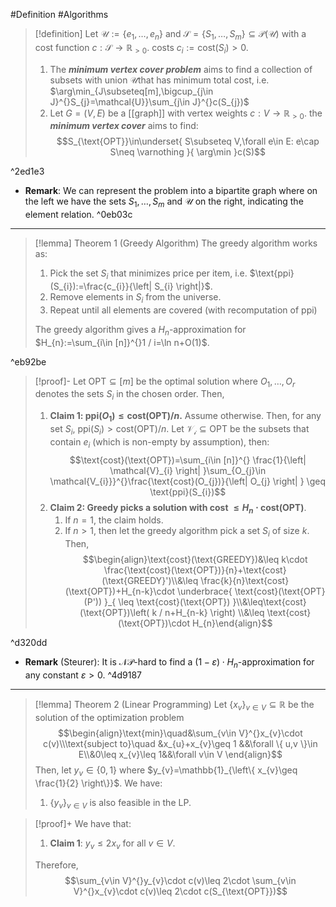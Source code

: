 #Definition #Algorithms 

> [!definition]
> Let $\mathcal{U}:=\{ e_{1},\dots,e_{n} \}$ and $\mathcal{S}=\{ S_{1},\dots,S_{m} \}\subseteq \mathcal{P}(\mathcal{U})$ with a cost function $c:\mathcal{S}\to \mathbb{R}_{>0}$. costs $c_{i}:=\text{cost}(S_{i})>0$. 
> 1. The ***minimum vertex cover problem*** aims to find a collection of subsets $\mathcal{}$ with union $\mathcal{U}$that has minimum total cost, i.e. $\arg\min_{J\subseteq[m],\bigcup_{j\in J}^{}S_{j}=\mathcal{U}}\sum_{j\in J}^{}c(S_{j})$
> 2. Let $G=(V,E)$ be a [[graph]] with vertex weights $c:V\to \mathbb{R}_{>0}$. the ***minimum vertex cover*** aims to find: $$S_{\text{OPT}}\in\underset{ S\subseteq V,\forall e\in E: e\cap S\neq \varnothing }{ \arg\min }c(S)$$

^2ed1e3

- **Remark**: We can represent the problem into a bipartite graph where on the left we have the sets $S_{1},\dots,S_{m}$ and $\mathcal{U}$ on the right, indicating the element relation.  ^0eb03c
---
> [!lemma] Theorem 1 (Greedy Algorithm)
> The greedy algorithm works as:
> 1. Pick the set $S_{i}$ that minimizes price per item, i.e. $\text{ppi}(S_{i}):=\frac{c_{i}}{\left| S_{i} \right|}$.
> 2. Remove elements in $S_{i}$ from the universe. 
> 3. Repeat until all elements are covered (with recomputation of $\text{ppi}$)
> 
> The greedy algorithm gives a $H_{n}$-approximation for $H_{n}:=\sum_{i\in [n]}^{}1 / i=\ln n+O(1)$.

^eb92be

> [!proof]-
> Let $\text{OPT}\subseteq [m]$ be the optimal solution where $O_{1},\dots,O_{r}$ denotes the sets $S_{i}$ in the chosen order. Then, 
> 1. **Claim 1: $\text{ppi}(O_{1})\leq \text{cost}(\text{OPT}) / n$.**
> 	Assume otherwise. Then, for any set $S_{i}$, $\text{ppi}(S_{i})> \text{cost}(\text{OPT}) / n$. Let $\mathcal{V_{i}}\subseteq \text{OPT}$ be the subsets that contain $e_{i}$ (which is non-empty by assumption), then: $$\text{cost}(\text{OPT})=\sum_{i\in [n]}^{} \frac{1}{\left| \mathcal{V}_{i} \right| }\sum_{O_{j}\in \mathcal{V_{i}}}^{}\frac{\text{cost}(O_{j})}{\left| O_{j} \right| } \geq \text{ppi}(S_{i})$$
>2. **Claim 2: Greedy picks a solution with cost $\leq H_{n}\cdot \text{cost}(\text{OPT})$**.
> 	  1. If $n=1$, the claim holds.
> 	  2. If $n>1$, then let the greedy algorithm pick a set $S_{i}$ of size $k$. Then, $$\begin{align}\text{cost}(\text{GREEDY})&\leq k\cdot \frac{\text{cost}(\text{OPT})}{n}+\text{cost}(\text{GREEDY}')\\&\leq \frac{k}{n}\text{cost}(\text{OPT})+H_{n-k}\cdot  \underbrace{ \text{cost}(\text{OPT}(P')) }_{ \leq \text{cost}(\text{OPT}) }\\&\leq\text{cost}(\text{OPT})\left( k / n+H_{n-k} \right) \\&\leq \text{cost}(\text{OPT})\cdot H_{n}\end{align}$$

^d320dd

- **Remark** (Steurer): It is $\mathcal{NP}$-hard to find a $(1-\varepsilon)\cdot H_{n}$-approximation for any constant $\varepsilon>0$.  ^4d9187

---
> [!lemma] Theorem 2 (Linear Programming)
> Let $\{ x_{v} \}_{v\in V}\subseteq \mathbb{R}$ be the solution of the optimization problem $$\begin{align}\text{min}\quad&\sum_{v\in V}^{}x_{v}\cdot c(v)\\\text{subject to}\quad &x_{u}+x_{v}\geq 1 &&\forall \{ u,v \}\in E\\&0\leq x_{v}\leq 1&&\forall v\in V \end{align}$$Then, let $y_{v}\in \{ 0,1 \}$ where $y_{v}=\mathbb{1}_{\left\{  x_{v}\geq \frac{1}{2}  \right\}}$. We have:
> 1. $\{ y_{v} \}_{v\in V}$ is also feasible in the LP.

> [!proof]+
> We have that:
> 1. **Claim 1**: $y_{v}\leq 2x_{v}$ for all $v\in V$. 
> 
> Therefore, $$\sum_{v\in V}^{}y_{v}\cdot c(v)\leq 2\cdot \sum_{v\in V}^{}x_{v}\cdot c(v)\leq 2\cdot c(S_{\text{OPT}})$$